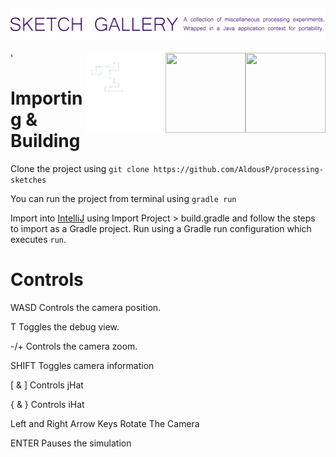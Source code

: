 ![Processing Sketches](header.png "Header")
---
  '<img src="gifs/EvilEvergreenAngelfish.gif" width="128" style="float: right;" height="128"> 
  <img src="gifs/GlumFlickeringGenet.gif" width="128" height="128" style="float: right;"> 
  <img src="gifs/LimpingWillingAmericanbadger.gif" width="128" height="128" style="float: right;"> 
 


Importing & Building
====================

Clone the project using `git clone https://github.com/AldousP/processing-sketches`

You can run the project from terminal using `gradle run`

Import into [IntelliJ](https://www.jetbrains.com/idea/) using Import Project > build.gradle and follow the steps to 
import as a Gradle project. Run using a Gradle run configuration which executes `run`.

Controls
====================

WASD Controls the camera position.

T Toggles the debug view.

-/+ Controls the camera zoom.

SHIFT Toggles camera information

[ & ] Controls jHat

{ & } Controls iHat

Left and Right Arrow Keys Rotate The Camera

ENTER Pauses the simulation
